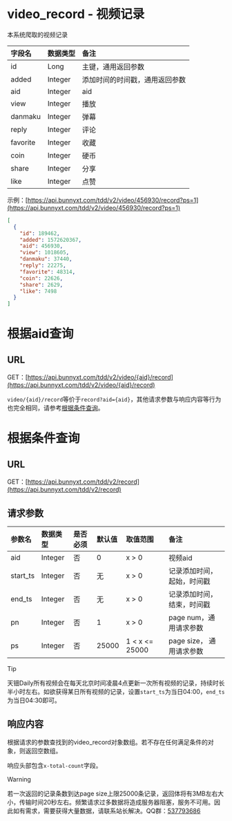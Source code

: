 # video_record - 视频记录

本系统爬取的视频记录

字段名 | 数据类型 | 备注
:- | :- | :- 
id | Long | 主键，通用返回参数
added | Integer | 添加时间的时间戳，通用返回参数
aid | Integer | aid
view | Integer | 播放
danmaku | Integer | 弹幕
reply | Integer | 评论
favorite | Integer | 收藏
coin | Integer | 硬币
share | Integer | 分享
like | Integer | 点赞

示例：[https://api.bunnyxt.com/tdd/v2/video/456930/record?ps=1](https://api.bunnyxt.com/tdd/v2/video/456930/record?ps=1)

```JSON
[
  {
    "id": 189462,
    "added": 1572620367,
    "aid": 456930,
    "view": 1018605,
    "danmaku": 37440,
    "reply": 22275,
    "favorite": 48314,
    "coin": 22626,
    "share": 2629,
    "like": 7498
  }
]
```

# 根据aid查询

## URL

GET：[https://api.bunnyxt.com/tdd/v2/video/{aid}/record](https://api.bunnyxt.com/tdd/v2/video/{aid}/record)

`video/{aid}/record`等价于`record?aid={aid}`，其他请求参数与响应内容等行为也完全相同，请参考[根据条件查询](#根据条件查询)。

# 根据条件查询

## URL

GET：[https://api.bunnyxt.com/tdd/v2/record](https://api.bunnyxt.com/tdd/v2/record)

## 请求参数

参数名 | 数据类型 | 是否必须 | 默认值 | 取值范围 | 备注
:- | :- | :- | :- | :- | :-
aid | Integer | 否 | 0 | x > 0 | 视频aid
start_ts | Integer | 否 | 无 | x > 0 | 记录添加时间，起始，时间戳
end_ts | Integer | 否 | 无 | x > 0 | 记录添加时间，结束，时间戳
pn | Integer | 否 | 1 | x > 0 | page num，通用请求参数
ps | Integer | 否 | 25000 | 1 < x <= 25000 | page size， 通用请求参数

> [!TIP]
> 天钿Daily所有视频会在每天北京时间凌晨4点更新一次所有视频的记录，持续时长半小时左右。如欲获得某日所有视频的记录，设置`start_ts`为当日04:00，`end_ts`为当日04:30即可。

## 响应内容

根据请求的参数查找到的video_record对象数组。若不存在任何满足条件的对象，则返回空数组。

响应头部包含`x-total-count`字段。

> [!WARNING]
> 若一次返回的记录条数到达page size上限25000条记录，返回体将有3MB左右大小，传输时间20秒左右。频繁请求过多数据将造成服务器阻塞，服务不可用。因此如有需求，需要获得大量数据，请联系站长解决。QQ群：[537793686](https://jq.qq.com/?_wv=1027&k=588s7nw)